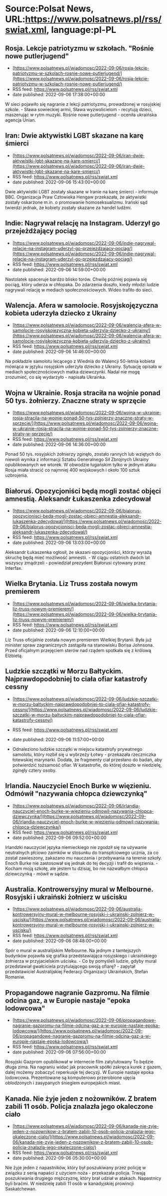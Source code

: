 # Source:Polsat News, URL:https://www.polsatnews.pl/rss/swiat.xml, language:pl-PL

## Rosja. Lekcje patriotyzmu w szkołach. "Rośnie nowe putlerjugend"
 - [https://www.polsatnews.pl/wiadomosc/2022-09-06/rosja-lekcje-patriotyzmu-w-szkolach-rosnie-nowe-putlerjugend/](https://www.polsatnews.pl/wiadomosc/2022-09-06/rosja-lekcje-patriotyzmu-w-szkolach-rosnie-nowe-putlerjugend/)
 - RSS feed: https://www.polsatnews.pl/rss/swiat.xml
 - date published: 2022-09-06 17:38:00+00:00

W sieci pojawiło się nagranie z lekcji patriotyzmu, prowadzonej w rosyjskiej szkole. - Sława sowieckiej armii, Sława wyzwolicielom - recytują dzieci, maszerując w rytm muzyki. Rośnie nowe putlerjugend - oceniła ukraińska agencja Unian.

## Iran: Dwie aktywistki LGBT skazane na karę śmierci
 - [https://www.polsatnews.pl/wiadomosc/2022-09-06/iran-dwie-aktywistki-lgbt-skazane-na-kare-smierci/](https://www.polsatnews.pl/wiadomosc/2022-09-06/iran-dwie-aktywistki-lgbt-skazane-na-kare-smierci/)
 - RSS feed: https://www.polsatnews.pl/rss/swiat.xml
 - date published: 2022-09-06 15:43:00+00:00

Dwie aktywistki LGBT zostały skazane w Iranie na karę śmierci - informuje BBC. Organizacja Praw Człowieka Hengaw przekazała, że aktywistki zostały oskarżone m.in. o promowanie homoseksualizmu. Irański sąd twierdzi jednak, że kobiety zostały skazane za handel ludźmi.

## Indie: Nagrywał relację na Instagram. Uderzył go przejeżdżający pociąg
 - [https://www.polsatnews.pl/wiadomosc/2022-09-06/indie-nagrywal-relacje-na-instagram-uderzyl-go-przejezdzajacy-pociag/](https://www.polsatnews.pl/wiadomosc/2022-09-06/indie-nagrywal-relacje-na-instagram-uderzyl-go-przejezdzajacy-pociag/)
 - RSS feed: https://www.polsatnews.pl/rss/swiat.xml
 - date published: 2022-09-06 14:59:00+00:00

Nastolatek spaceruje bardzo blisko torów. Chwilę później pojawia się pociąg, który uderza w chłopaka. Do zdarzenia doszło, kiedy młodzi ludzie nagrywali relację w mediach społecznościowych. Wideo trafiło do sieci.

## Walencja. Afera w samolocie. Rosyjskojęzyczna kobieta uderzyła dziecko z Ukrainy
 - [https://www.polsatnews.pl/wiadomosc/2022-09-06/walencja-afera-w-samolocie-rosyjskojezyczna-kobieta-uderzyla-dziecko-z-ukrainy/](https://www.polsatnews.pl/wiadomosc/2022-09-06/walencja-afera-w-samolocie-rosyjskojezyczna-kobieta-uderzyla-dziecko-z-ukrainy/)
 - RSS feed: https://www.polsatnews.pl/rss/swiat.xml
 - date published: 2022-09-06 14:46:00+00:00

Na pokładzie samolotu lecącego z Wiednia do Walencji 50-letnia kobieta mówiąca w języku rosyjskim uderzyła dziecko z Ukrainy. Sytuację opisała w mediach społecznościowych matka dziewczynki. Nadal nie mogę zrozumieć, co się wydarzyło - napisała Ukrainka.

## Wojna w Ukrainie. Rosja straciła na wojnie ponad 50 tys. żołnierzy. Znaczne straty w sprzęcie
 - [https://www.polsatnews.pl/wiadomosc/2022-09-06/wojna-w-ukrainie-rosja-stracila-na-wojnie-ponad-50-tys-zolnierzy-znaczne-straty-w-sprzecie/](https://www.polsatnews.pl/wiadomosc/2022-09-06/wojna-w-ukrainie-rosja-stracila-na-wojnie-ponad-50-tys-zolnierzy-znaczne-straty-w-sprzecie/)
 - RSS feed: https://www.polsatnews.pl/rss/swiat.xml
 - date published: 2022-09-06 14:36:00+00:00

Ponad 50 tys. rosyjskich żołnierzy zginęło, zostało rannych lub wziętych do niewoli wynika z informacji Sztabu Generalnego Sił Zbrojnych Ukrainy opublikowanych we wtorek. W obwodzie ługańskim tylko w jednym ataku Rosja miała stracić co najmniej 400 wojskowych i około 100 sztuk uzbrojenia.

## Białoruś. Opozycjoniści będą mogli zostać objęci amnestią. Aleksandr Łukaszenka zdecydował
 - [https://www.polsatnews.pl/wiadomosc/2022-09-06/bialorus-opozycjonisci-beda-mogli-zostac-objeci-amnestia-aleksandr-lukaszenka-zdecydowal/](https://www.polsatnews.pl/wiadomosc/2022-09-06/bialorus-opozycjonisci-beda-mogli-zostac-objeci-amnestia-aleksandr-lukaszenka-zdecydowal/)
 - RSS feed: https://www.polsatnews.pl/rss/swiat.xml
 - date published: 2022-09-06 13:03:00+00:00

Aleksandr Łukaszenka ogłosił, że skazani opozycjoniści, którzy wyrażą skruchę będą mieć możliwość amnestii. - W ciągu ostatnich dwóch lat wszyscy zmądrzeli - powiedział prezydent Białorusi cytowany przez Interfax.

## Wielka Brytania. Liz Truss została nowym premierem
 - [https://www.polsatnews.pl/wiadomosc/2022-09-06/wielka-brytania-liz-truss-nowym-premierem/](https://www.polsatnews.pl/wiadomosc/2022-09-06/wielka-brytania-liz-truss-nowym-premierem/)
 - RSS feed: https://www.polsatnews.pl/rss/swiat.xml
 - date published: 2022-09-06 12:10:00+00:00

Liz Truss oficjalnie została nowym premierem Wielkiej Brytanii. Była już minister spraw zagranicznych zastąpiła na stanowisku Borisa Johnsona. Przed oficjalnym przejęciem sterów nad rządem spotkała się z królową Elżbietą.

## Ludzkie szczątki w Morzu Bałtyckim. Najprawdopodobniej to ciała ofiar katastrofy cessny
 - [https://www.polsatnews.pl/wiadomosc/2022-09-06/ludzkie-szczatki-w-morzu-baltyckim-najprawdopodobniej-to-ciala-ofiar-katastrofy-cessny/](https://www.polsatnews.pl/wiadomosc/2022-09-06/ludzkie-szczatki-w-morzu-baltyckim-najprawdopodobniej-to-ciala-ofiar-katastrofy-cessny/)
 - RSS feed: https://www.polsatnews.pl/rss/swiat.xml
 - date published: 2022-09-06 11:57:00+00:00

- Odnaleziono ludzkie szczątki w miejscu katastrofy prywatnego samolotu, który rozbił się u wybrzeży Łotwy - przekazała rzeczniczka łotewskiej marynarki. Dodała, że fragmenty ciał przesłano do badań, aby potwierdzić tożsamość ofiar. W katastrofie, do której doszło w niedzielę, zginęły cztery osoby.

## Irlandia. Nauczyciel Enoch Burke w więzieniu. Odmówił "nazywania chłopca dziewczynką"
 - [https://www.polsatnews.pl/wiadomosc/2022-09-06/irlandia-nauczyciel-enoch-burke-w-wiezieniu-odmowil-nazywania-chlopca-dziewczynka/](https://www.polsatnews.pl/wiadomosc/2022-09-06/irlandia-nauczyciel-enoch-burke-w-wiezieniu-odmowil-nazywania-chlopca-dziewczynka/)
 - RSS feed: https://www.polsatnews.pl/rss/swiat.xml
 - date published: 2022-09-06 09:52:00+00:00

Irlandzki nauczyciel języka niemieckiego nie zgodził się na używanie neutralnych płciowo zaimków w stosunku do transpłciowego ucznia, za co został zawieszony, zakazano mu nauczania i przebywania na terenie szkoły. Enoch Burke nie zastosował się jednak do tej decyzji i trafił do więzienia. - Kocham moją szkołę, ale jestem tu dzisiaj, bo nie nazwałbym chłopca dziewczynką - mówił w sądzie.

## Australia. Kontrowersyjny mural w Melbourne. Rosyjski i ukraiński żołnierz w uścisku
 - [https://www.polsatnews.pl/wiadomosc/2022-09-06/australia-kontrowersyjny-mural-w-melbourne-rosyjski-i-ukrainski-zolnierz-w-uscisku/](https://www.polsatnews.pl/wiadomosc/2022-09-06/australia-kontrowersyjny-mural-w-melbourne-rosyjski-i-ukrainski-zolnierz-w-uscisku/)
 - RSS feed: https://www.polsatnews.pl/rss/swiat.xml
 - date published: 2022-09-06 08:48:00+00:00

Spór o mural w australijskim Melbourne. Na jednym z tamtejszych budynków pojawiła się grafika przedstawiająca rosyjskiego i ukraińskiego żołnierza w przyjacielskim uścisku. - Co by pomyśleli ludzie, gdyby mural przedstawiał gwałciciela przytulającego swoją ofiarę? - zapytał przedstawiciel Australijskiej Federacji Organizacji Ukraińskich, Stefan Romaniw.

## Propagandowe nagranie Gazpromu. Na filmie odcina gaz, a w Europie nastaje "epoka lodowcowa"
 - [https://www.polsatnews.pl/wiadomosc/2022-09-06/propagandowe-nagranie-gazpromu-na-filmie-odcina-gaz-a-w-europie-nastaje-epoka-lodowcowa/](https://www.polsatnews.pl/wiadomosc/2022-09-06/propagandowe-nagranie-gazpromu-na-filmie-odcina-gaz-a-w-europie-nastaje-epoka-lodowcowa/)
 - RSS feed: https://www.polsatnews.pl/rss/swiat.xml
 - date published: 2022-09-06 07:56:00+00:00

Rosyjski Gazprom opublikował w internecie film zatytułowany To będzie długa zima. Na nagraniu widać jak pracownik spółki zakręca kurek z gazem, dalej możemy zobaczyć reperkusje tej decyzji. W Europie nastaje epoka lodowcowa. Prezentowane są komputerowo przerobione ujęcia oblodzonych i zasypanych śniegiem europejskich miast.

## Kanada. Nie żyje jeden z nożowników. Z bratem zabili 11 osób. Policja znalazła jego okaleczone ciało
 - [https://www.polsatnews.pl/wiadomosc/2022-09-06/kanada-nie-zyje-jeden-z-nozownikow-z-bratem-zabili-10-osob-policja-znalazla-jego-okaleczone-cialo/](https://www.polsatnews.pl/wiadomosc/2022-09-06/kanada-nie-zyje-jeden-z-nozownikow-z-bratem-zabili-10-osob-policja-znalazla-jego-okaleczone-cialo/)
 - RSS feed: https://www.polsatnews.pl/rss/swiat.xml
 - date published: 2022-09-06 05:30:00+00:00

Nie żyje jeden z napastników, który był poszukiwany przez policję w związku z serią napaści z użyciem noża - przekazała policja. Trwają poszukiwania drugiego mężczyznę, który brał udział w atakach. Napastnicy byli braćmi. W niedzielę zabili 11 osób w kanadyjskiej prowincji Saskatchewan.

